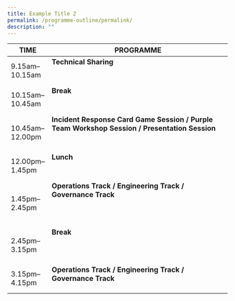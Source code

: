 ```yaml
---
title: Example Title 2
permalink: /programme-outline/permalink/
description: ""
---
```

| **TIME**              | **PROGRAMME**                                                                                                                                                                                                                                                                                                                                                                                                               |
|---------------------|--------------------------|
| 9.15am–<br>10.15am  | **Technical Sharing** <br><br><br>  |
| 10.15am–<br> 10.45am | **Break**  <br><br>  <br>                                                                                                                                                                                                                                                       |
| 10.45am–<br>12.00pm | **Incident Response Card Game Session /** **Purple Team Workshop Session /** **Presentation Session** <br><br><br>                  |
| 12.00pm–<br> 1.45pm| **Lunch**  <br><br><br>  |
| 1.45pm–<br>2.45pm| **Operations Track /** **Engineering Track /** **Governance Track**    <br><br><br><br>    |
| 2.45pm–<br>3.15pm| **Break**    <br><br><br><br>           |
| 3.15pm–<br>4.15pm| **Operations Track /** **Engineering Track /** **Governance Track**   <br><br>     |